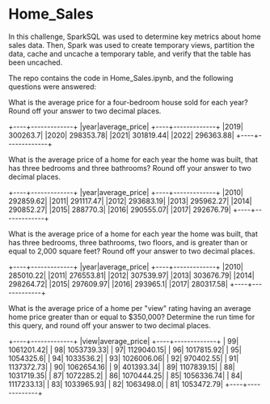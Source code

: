 # Home_Sales

In this challenge, SparkSQL was used to determine key metrics about home sales data. Then, Spark was used to create temporary views, partition the data, cache and uncache a temporary table, and verify that the table has been uncached.

The repo contains the code in Home_Sales.ipynb, and the following questions were answered:

What is the average price for a four-bedroom house sold for each year? Round off your answer to two decimal places.

+----+-------------+
|year|average_price|
+----+-------------+
|2019|     300263.7|
|2020|    298353.78|
|2021|    301819.44|
|2022|    296363.88|
+----+-------------+

What is the average price of a home for each year the home was built, that has three bedrooms and three bathrooms? Round off your answer to two decimal places.

+----+-------------+
|year|average_price|
+----+-------------+
|2010|    292859.62|
|2011|    291117.47|
|2012|    293683.19|
|2013|    295962.27|
|2014|    290852.27|
|2015|     288770.3|
|2016|    290555.07|
|2017|    292676.79|
+----+-------------+

What is the average price of a home for each year the home was built, that has three bedrooms, three bathrooms, two floors, and is greater than or equal to 2,000 square feet? Round off your answer to two decimal places.

+----+-------------+
|year|average_price|
+----+-------------+
|2010|    285010.22|
|2011|    276553.81|
|2012|    307539.97|
|2013|    303676.79|
|2014|    298264.72|
|2015|    297609.97|
|2016|     293965.1|
|2017|    280317.58|
+----+-------------+

What is the average price of a home per "view" rating having an average home price greater than or equal to $350,000? Determine the run time for this query, and round off your answer to two decimal places.

+----+-------------+
|view|average_price|
+----+-------------+
|  99|   1061201.42|
|  98|   1053739.33|
|  97|   1129040.15|
|  96|   1017815.92|
|  95|    1054325.6|
|  94|    1033536.2|
|  93|   1026006.06|
|  92|    970402.55|
|  91|   1137372.73|
|  90|   1062654.16|
|   9|    401393.34|
|  89|   1107839.15|
|  88|   1031719.35|
|  87|    1072285.2|
|  86|   1070444.25|
|  85|   1056336.74|
|  84|   1117233.13|
|  83|   1033965.93|
|  82|    1063498.0|
|  81|   1053472.79|
+----+-------------+
